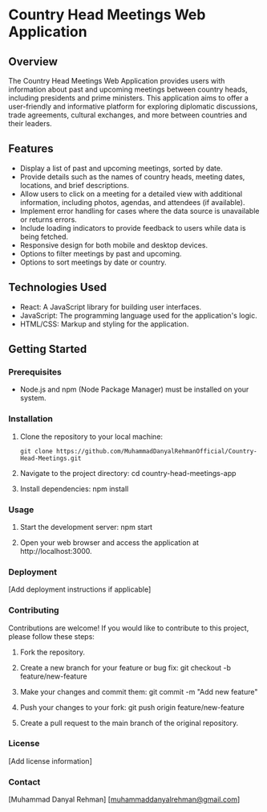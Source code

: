 # Country Head Meetings Web Application

## Overview

The Country Head Meetings Web Application provides users with information about past and upcoming meetings between country heads, including presidents and prime ministers. This application aims to offer a user-friendly and informative platform for exploring diplomatic discussions, trade agreements, cultural exchanges, and more between countries and their leaders.

## Features

- Display a list of past and upcoming meetings, sorted by date.
- Provide details such as the names of country heads, meeting dates, locations, and brief descriptions.
- Allow users to click on a meeting for a detailed view with additional information, including photos, agendas, and attendees (if available).
- Implement error handling for cases where the data source is unavailable or returns errors.
- Include loading indicators to provide feedback to users while data is being fetched.
- Responsive design for both mobile and desktop devices.
- Options to filter meetings by past and upcoming.
- Options to sort meetings by date or country.

## Technologies Used

- React: A JavaScript library for building user interfaces.
- JavaScript: The programming language used for the application's logic.
- HTML/CSS: Markup and styling for the application.

## Getting Started

### Prerequisites

- Node.js and npm (Node Package Manager) must be installed on your system.

### Installation

1. Clone the repository to your local machine:

   ```shell
   git clone https://github.com/MuhammadDanyalRehmanOfficial/Country-Head-Meetings.git

1. Navigate to the project directory:
cd country-head-meetings-app

2. Install dependencies:
npm install

### Usage
1. Start the development server:
npm start

2. Open your web browser and access the application at http://localhost:3000.

### Deployment
[Add deployment instructions if applicable]

### Contributing
Contributions are welcome! If you would like to contribute to this project, please follow these steps:

1. Fork the repository.

2. Create a new branch for your feature or bug fix:
git checkout -b feature/new-feature

3. Make your changes and commit them:
git commit -m "Add new feature"

4. Push your changes to your fork:
git push origin feature/new-feature

5. Create a pull request to the main branch of the original repository.

### License
[Add license information]

### Contact
[Muhammad Danyal Rehman]
[muhammaddanyalrehman@gmail.com]
